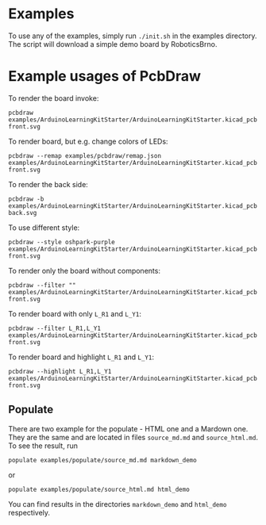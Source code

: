 # Examples

To use any of the examples, simply run `./init.sh` in the examples directory.
The script will download a simple demo board by RoboticsBrno.


# Example usages of PcbDraw

To render the board invoke:

```
pcbdraw examples/ArduinoLearningKitStarter/ArduinoLearningKitStarter.kicad_pcb front.svg
```

To render board, but e.g. change colors of LEDs:

```
pcbdraw --remap examples/pcbdraw/remap.json examples/ArduinoLearningKitStarter/ArduinoLearningKitStarter.kicad_pcb front.svg
```

To render the back side:

```
pcbdraw -b examples/ArduinoLearningKitStarter/ArduinoLearningKitStarter.kicad_pcb back.svg
```

To use different style:

```
pcbdraw --style oshpark-purple examples/ArduinoLearningKitStarter/ArduinoLearningKitStarter.kicad_pcb front.svg
```

To render only the board without components:

```
pcbdraw --filter "" examples/ArduinoLearningKitStarter/ArduinoLearningKitStarter.kicad_pcb front.svg
```

To render board with only `L_R1` and `L_Y1`:

```
pcbdraw --filter L_R1,L_Y1 examples/ArduinoLearningKitStarter/ArduinoLearningKitStarter.kicad_pcb front.svg
```

To render board and highlight `L_R1` and `L_Y1`:

```
pcbdraw --highlight L_R1,L_Y1 examples/ArduinoLearningKitStarter/ArduinoLearningKitStarter.kicad_pcb front.svg
```


## Populate

There are two example for the populate - HTML one and a Mardown one. They are
the same and are located in files `source_md.md` and `source_html.md`. To see
the result, run

```
populate examples/populate/source_md.md markdown_demo
```
or
```
populate examples/populate/source_html.md html_demo
```

You can find results
in the directories `markdown_demo` and `html_demo` respectively.

